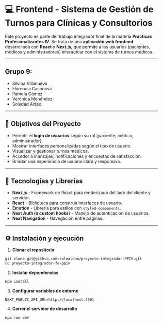 # 💻 Frontend - Sistema de Gestión de Turnos para Clínicas y Consultorios

Este proyecto es parte del trabajo integrador final de la materia **Prácticas Profesionalizantes IV**. Se trata de una **aplicación web frontend** desarrollada con **React** y **Next.js**, que permite a los usuarios (pacientes, médicos y administradores) interactuar con el sistema de turnos médicos.

---

## Grupo 9:

-  Silvina Villanueva
-  Florencia Casanova
-  Pamela Gómez
-  Verónica Menéndez
-  Soledad Aldao

---

## 📌 Objetivos del Proyecto

-  Permitir el **login de usuarios** según su rol (paciente, médico, administrador).
-  Mostrar interfaces personalizadas según el tipo de usuario.
-  Visualizar y gestionar turnos médicos.
-  Acceder a mensajes, notificaciones y encuestas de satisfacción.
-  Brindar una experiencia de usuario clara y responsiva.

---

## 🚀 Tecnologías y Librerías

-  **Next.js** - Framework de React para renderizado del lado del cliente y servidor.
-  **React** - Biblioteca para construir interfaces de usuario.
-  **Emotion** - Librería para estilos con `styled-components`.
-  **Next Auth (o custom hooks)** - Manejo de autenticación de usuarios.
-  **Next Navigation** - Navegación entre páginas.

---

## ⚙️ Instalación y ejecución

1. **Clonar el repositorio**

```bash
git clone git@github.com:solealdao/proyecto-integrador-PPIV.git
cd proyecto-integrador-fe-ppiv
```

2. **Instalar dependencias**

```bash
npm install
```

3. **Configurar variables de entorno**

```
NEXT_PUBLIC_API_URL=http://localhost:4001
```

4. **Correr el servidor de desarrollo**

```bash
npm run dev
```
